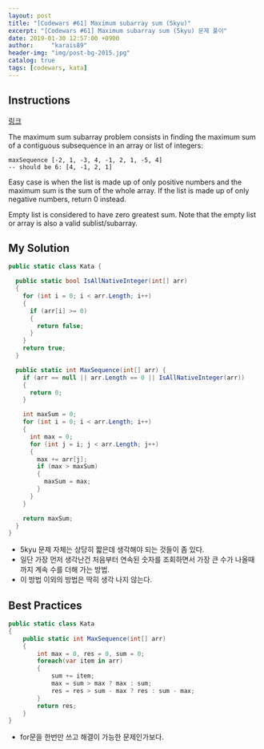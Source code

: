 ```yaml
---
layout: post
title: "[Codewars #61] Maximum subarray sum (5kyu)"
excerpt: "[Codewars #61] Maximum subarray sum (5kyu) 문제 풀이"
date: 2019-01-30 12:57:00 +0900
author:     "karais89"
header-img: "img/post-bg-2015.jpg"
catalog: true
tags: [codewars, kata]
---
```


## Instructions

[링크](https://www.codewars.com/kata/54521e9ec8e60bc4de000d6c/train/csharp)

The maximum sum subarray problem consists in finding the maximum sum of a contiguous subsequence in an array or list of integers:

```
maxSequence [-2, 1, -3, 4, -1, 2, 1, -5, 4]
-- should be 6: [4, -1, 2, 1]
```

Easy case is when the list is made up of only positive numbers and the maximum sum is the sum of the whole array. If the list is made up of only negative numbers, return 0 instead.

Empty list is considered to have zero greatest sum. Note that the empty list or array is also a valid sublist/subarray.

## My Solution

```csharp
public static class Kata {

  public static bool IsAllNativeInteger(int[] arr)
  {
    for (int i = 0; i < arr.Length; i++)
    {
      if (arr[i] >= 0)
      {
        return false;
      }
    }
    return true;
  }

  public static int MaxSequence(int[] arr) {
    if (arr == null || arr.Length == 0 || IsAllNativeInteger(arr))
    {
      return 0;
    }

    int maxSum = 0;
    for (int i = 0; i < arr.Length; i++)
    {
      int max = 0;
      for (int j = i; j < arr.Length; j++)
      {
        max += arr[j];
        if (max > maxSum)
        {
          maxSum = max;
        }
      }
    }

    return maxSum;
  }
}
```

- 5kyu 문제 자체는 상당히 짧은데 생각해야 되는 것들이 좀 있다.
- 일단 가장 먼저 생각난건 처음부터 연속된 숫자를 조회하면서 가장 큰 수가 나올때 까지 계속 수를 더해 가는 방법.
- 이 방법 이외의 방법은 딱히 생각 나지 않는다.

## Best Practices

```csharp
public static class Kata
{
    public static int MaxSequence(int[] arr)
    {
        int max = 0, res = 0, sum = 0;
        foreach(var item in arr)
        {
            sum += item;
            max = sum > max ? max : sum;
            res = res > sum - max ? res : sum - max;
        }
        return res;
    }
}
```

- for문을 한번만 쓰고 해결이 가능한 문제인가보다.